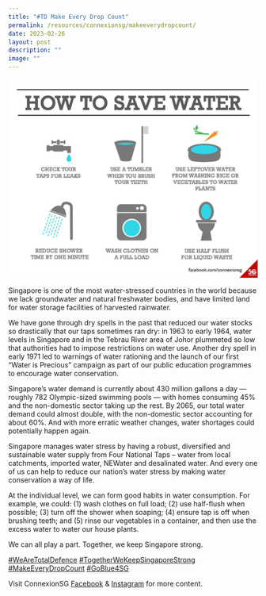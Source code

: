 ```yaml
---
title: "#TD Make Every Drop Count"
permalink: /resources/connexionsg/makeeverydropcount/
date: 2023-02-26
layout: post
description: ""
image: ""
---
```

![](/images/connexionsg/2023/Save%20Water%20.jpeg)

Singapore is one of the most water-stressed countries in the world because we lack groundwater and natural freshwater bodies, and have limited land for water storage facilities of harvested rainwater.

We have gone through dry spells in the past that reduced our water stocks so drastically that our taps sometimes ran dry: in 1963 to early 1964, water levels in Singapore and in the Tebrau River area of Johor plummeted so low that authorities had to impose restrictions on water use. Another dry spell in early 1971 led to warnings of water rationing and the launch of our first “Water is Precious” campaign as part of our public education programmes to encourage water conservation.

Singapore’s water demand is currently about 430 million gallons a day — roughly 782 Olympic-sized swimming pools — with homes consuming 45% and the non-domestic sector taking up the rest. By 2065, our total water demand could almost double, with the non-domestic sector accounting for about 60%. And with more erratic weather changes, water shortages could potentially happen again.

Singapore manages water stress by having a robust, diversified and sustainable water supply from Four National Taps – water from local catchments, imported water, NEWater and desalinated water. And every one of us can help to reduce our nation’s water stress by making water conservation a way of life.

At the individual level, we can form good habits in water consumption. For example, we could: (1) wash clothes on full load; (2) use half-flush when possible; (3) turn off the shower when soaping; (4) ensure tap is off when brushing teeth; and (5) rinse our vegetables in a container, and then use the excess water to water our house plants.

We can all play a part. Together, we keep Singapore strong.

[#WeAreTotalDefence](https://www.facebook.com/hashtag/wearetotaldefence?__eep__=6&__cft__[0]=AZUOkMUqBnN4_kIEeGRP5-gCMiMRE_N6s5EG0jLBRJ6PmBR3dMl7kxhzcTPgD-B7dtGgfUKBFVJt8TktGnBGNPsDqSlt6XkcClSSUBASEbVVpFX8L4eTlSUU__aIh-VFy7v16ZJdt-pcmPRZykv0GCKfOp_fO4lsNOnzlfiGWRcUZWNXU0NZNMhJE646Dwy-k7U&__tn__=*NK-R) [#TogetherWeKeepSingaporeStrong](https://www.facebook.com/hashtag/togetherwekeepsingaporestrong?__eep__=6&__cft__[0]=AZUOkMUqBnN4_kIEeGRP5-gCMiMRE_N6s5EG0jLBRJ6PmBR3dMl7kxhzcTPgD-B7dtGgfUKBFVJt8TktGnBGNPsDqSlt6XkcClSSUBASEbVVpFX8L4eTlSUU__aIh-VFy7v16ZJdt-pcmPRZykv0GCKfOp_fO4lsNOnzlfiGWRcUZWNXU0NZNMhJE646Dwy-k7U&__tn__=*NK-R) [#MakeEveryDropCount](https://www.facebook.com/hashtag/makeeverydropcount?__eep__=6&__cft__[0]=AZUOkMUqBnN4_kIEeGRP5-gCMiMRE_N6s5EG0jLBRJ6PmBR3dMl7kxhzcTPgD-B7dtGgfUKBFVJt8TktGnBGNPsDqSlt6XkcClSSUBASEbVVpFX8L4eTlSUU__aIh-VFy7v16ZJdt-pcmPRZykv0GCKfOp_fO4lsNOnzlfiGWRcUZWNXU0NZNMhJE646Dwy-k7U&__tn__=*NK-R) [#GoBlue4SG](https://www.facebook.com/hashtag/goblue4sg?__eep__=6&__cft__[0]=AZUOkMUqBnN4_kIEeGRP5-gCMiMRE_N6s5EG0jLBRJ6PmBR3dMl7kxhzcTPgD-B7dtGgfUKBFVJt8TktGnBGNPsDqSlt6XkcClSSUBASEbVVpFX8L4eTlSUU__aIh-VFy7v16ZJdt-pcmPRZykv0GCKfOp_fO4lsNOnzlfiGWRcUZWNXU0NZNMhJE646Dwy-k7U&__tn__=*NK-R)

Visit ConnexionSG [Facebook](https://www.facebook.com/ConnexionSG) & [Instagram](https://www.instagram.com/connexionsg/) for more content.